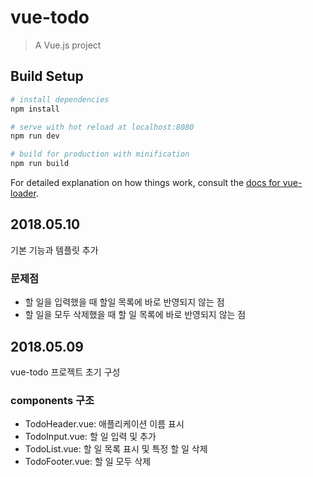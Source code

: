 # vue-todo

> A Vue.js project

## Build Setup

``` bash
# install dependencies
npm install

# serve with hot reload at localhost:8080
npm run dev

# build for production with minification
npm run build
```

For detailed explanation on how things work, consult the [docs for vue-loader](http://vuejs.github.io/vue-loader).

## 2018.05.10

기본 기능과 템플릿 추가

### 문제점

* 할 일을 입력했을 때 할일 목록에 바로 반영되지 않는 점
* 할 일을 모두 삭제했을 때 할 일 목록에 바로 반영되지 않는 점

## 2018.05.09

vue-todo 프로젝트 초기 구성

### components 구조

* TodoHeader.vue: 애플리케이션 이름 표시
* TodoInput.vue: 할 일 입력 및 추가
* TodoList.vue: 할 일 목록 표시 및 특정 할 일 삭제
* TodoFooter.vue: 할 일 모두 삭제



